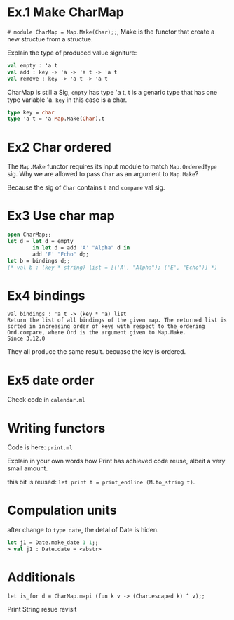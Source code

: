 # Ex.1 Make CharMap 

`# module CharMap = Map.Make(Char);;`, Make is the functor that create a new structue from a structue. 

Explain the type of produced value signiture:
``` ocaml
val empty : 'a t
val add : key -> 'a -> 'a t -> 'a t
val remove : key -> 'a t -> 'a t
```

CharMap is still a Sig, `empty` has type 'a t, t is a genaric type that has one type variable 'a. `key` in this case is a char.

``` ocaml
type key = char
type 'a t = 'a Map.Make(Char).t
```

# Ex2 Char ordered

The `Map.Make` functor requires its input module to match `Map.OrderedType` sig. Why we are allowed to pass
`Char` as an argument to `Map.Make`?

Because the sig of `Char` contains `t` and `compare` val sig.

# Ex3 Use char map

```ocaml
open CharMap;;
let d = let d = empty 
        in let d = add 'A' "Alpha" d in
        add 'E' "Echo" d;;
let b = bindings d;;
(* val b : (key * string) list = [('A', "Alpha"); ('E', "Echo")] *)
```

# Ex4 bindings

```
val bindings : 'a t -> (key * 'a) list
Return the list of all bindings of the given map. The returned list is sorted in increasing order of keys with respect to the ordering Ord.compare, where Ord is the argument given to Map.Make.
Since 3.12.0
```

They all produce the same result. becuase the key is ordered.


# Ex5 date order

Check code in `calendar.ml`

# Writing functors

Code is here: `print.ml`

Explain in your own words how Print has achieved code reuse, albeit a very small amount.

this bit is reused: `let print t = print_endline (M.to_string t)`.

# Compulation units
 
after change to `type date`, the detal of Date is hiden.
``` ocaml
let j1 = Date.make_date 1 1;;
> val j1 : Date.date = <abstr>
```

# Additionals

`let is_for d = CharMap.mapi (fun k v -> (Char.escaped k) ^ v);;`


Print String resue revisit


